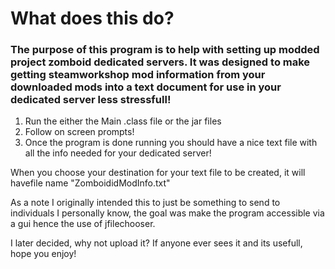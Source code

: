 # What does this do?
### The purpose of this program is to help with setting up modded project zomboid dedicated servers. It was designed to make getting steamworkshop mod information from your downloaded mods into a text document for use in your dedicated server less stressfull!
1. Run the either the Main .class file or the jar files
2. Follow on screen prompts!
3. Once the program is done running you should have a nice text file with all the info needed for your dedicated server!

When you choose your destination for your text file to be created, it will havefile name "ZomboididModInfo.txt"

As a note I originally intended this to just be something to send to individuals I personally know, the goal was make the program accessible via a gui hence the use of jfilechooser.

I later decided, why not upload it?
If anyone ever sees it and its usefull, hope you enjoy!
